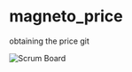 # magneto_price
obtaining the price git

![Scrum Board](/Users/akirit/Documents/repos/Trelloboard_Planning.png)



